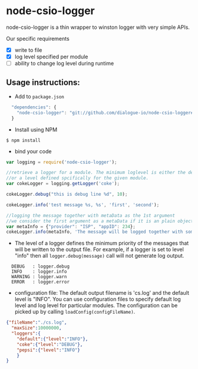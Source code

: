 node-csio-logger
================

node-csio-logger is a thin wrapper to winston logger with very simple APIs.

Our specific requirements
- [x] write to file
- [x] log level specified per module
- [ ] ability to change log level during runtime

## Usage instructions:

- Add to `package.json`

```js
  "dependencies": {
    "node-csio-logger": "git://github.com/dialogue-io/node-csio-logger#master"
  }
```

- Install using NPM

```
$ npm install
```

- bind your code

```js
var logging = require('node-csio-logger');

//retrieve a logger for a module. The minimum loglevel is either the default level
//or a level defined spcifically for the given module.
var cokeLogger = logging.getLogger('coke');

cokeLogger.debug("this is debug line %d", 10);

cokeLogger.info('test message %s, %s', 'first', 'second');

//logging the message together with metaData as the 1st argument
//we consider the first argument as a metaData if it is an plain object (created using "{}" or "new Object")
var metaInfo = {"provider": "ISP", "appID": 234};
cokeLogger.info(metaInfo, 'The message will be logged together with some metaInfo');

```

- The level of a logger defines the minimum priority of the messages that will be written to the output file. For example, if a logger is set to level "info" then all `logger.debug(message)` call will not generate log output.

```
  DEBUG   : logger.debug
  INFO    : logger.info
  WARNING : logger.warn
  ERROR   : logger.error
```

- configuration file: The default output filename is 'cs.log' and the default level is "INFO". You can use configuration files to specify default log level and log level for particular modules. The configuration can be picked up by calling  `loadConfig(configFileName)`.

```json
{"fileName":"./cs.log",
  "maxSize":10000000,
  "loggers":{
    "default":{"level":"INFO"},
    "coke":{"level":"DEBUG"},
    "pepsi":{"level":"INFO"}
    }
}
```
